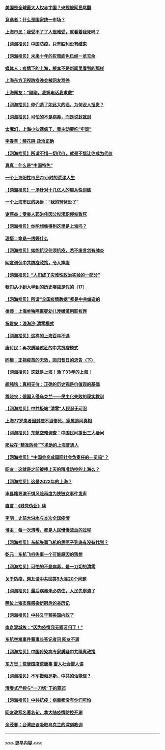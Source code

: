 #### [美国是全球最大人权赤字国？央视被网民骂翻](../pages/nsc993/n13712475.md?t=04161051) 
#### [竞选者：什么是国家统一市场？](../pages/nsc993/n13712470.md?t=04161051) 
#### [上海市民：我受不了了人很难受，就看着我死吗？](../pages/nsc993/n13712354.md?t=04161051) 
#### [【网海拾贝】中国防疫，只有胜利没有结束](../pages/nsc993/n13712343.md?t=04161051) 
#### [【网海拾贝】未来十年的灰暗底色已经一览无余](../pages/nsc993/n13711555.md?t=04161051) 
#### [媒体人：疫情下的上海，根本不是新闻里看到的那样](../pages/nsc993/n13711529.md?t=04161051) 
#### [上海东方卫视防疫晚会被网友骂停](../pages/nsc993/n13711504.md?t=04161051) 
#### [上海网友：“刚刚，我妈电话我求救”](../pages/nsc993/n13710629.md?t=04161051) 
#### [【网海拾贝】你们造了如此大的谣，为何没人担责？](../pages/nsc993/n13710606.md?t=04161051) 
#### [【网海拾贝】可怕的不是病毒，而是说封就封](../pages/nsc993/n13709731.md?t=04161051) 
#### [太魔幻，上海小伙饿疯了，竟主动要吃“牢饭”](../pages/nsc993/n13709700.md?t=04161051) 
#### [李春草：醉花阴·政治正确](../pages/nsc993/n13709048.md?t=04161051) 
#### [【网海拾贝】所谓不惜一切代价，就是不惜让你成为代价](../pages/nsc993/n13708201.md?t=04161051) 
#### [真真：什么是“中国特色”](../pages/nsc993/n13708141.md?t=04161051) 
#### [一个上海阳性市民72小时的荒谬人生](../pages/nsc993/n13706620.md?t=04161051) 
#### [【网海拾贝】一场针对十几亿人的服从性训练](../pages/nsc993/n13706555.md?t=04161051) 
#### [一个上海市民的哭诉：“我的爸爸没了”](../pages/nsc993/n13706497.md?t=04161051) 
#### [谢燕益：受害人郭洪伟因公权渎职侵权致死](../pages/nsc993/n13706184.md?t=04161051) 
#### [【网海拾贝】你能想像得到这里是上海吗？](../pages/nsc993/n13704442.md?t=04161051) 
#### [理悟：命悬一线等什么](../pages/nsc993/n13703131.md?t=04161051) 
#### [【网海拾贝】如能抗议何须抗疫，若不废言怎有肺炎](../pages/nsc993/n13701767.md?t=04161051) 
#### [网友调侃中共防疫政策，令人捧腹](../pages/nsc993/n13701561.md?t=04161051) 
#### [【网海拾贝】“人们成了灾难性政治实验的一部分”](../pages/nsc993/n13698988.md?t=04161051) 
#### [我们从小到大学到的历史哪些是假的（17）](../pages/nsc993/n13698883.md?t=04161051) 
#### [【网海拾贝】所谓“全国疫情数据”都是中共编造的](../pages/nsc993/n13694674.md?t=04161051) 
#### [律师：上海单独隔离婴幼儿涉嫌滥用职权罪](../pages/nsc993/n13694627.md?t=04161051) 
#### [祝君安：浪淘沙·清零模式](../pages/nsc993/n13694452.md?t=04161051) 
#### [【网海拾贝】这样的上海百年不遇](../pages/nsc993/n13692603.md?t=04161051) 
#### [唐付民：再次质疑疯狂的中共抗疫模式](../pages/nsc993/n13691971.md?t=04161051) 
#### [同根：正视疫苗的无效，回归昔日的忠告（下）](../pages/nsc993/n13688756.md?t=04161051) 
#### [【网海拾贝】这就是上海！活了33年的上海！](../pages/nsc993/n13688654.md?t=04161051) 
#### [颜纯钩：真相无价：正确的历史观是价值观的基础](../pages/nsc993/n13688555.md?t=04161051) 
#### [程晓农：俄国入侵乌克兰——民主化失败的现实教训](../pages/nsc993/n13686006.md?t=04161051) 
#### [【网海拾贝】中共极端“清零”人民忍无可忍](../pages/nsc993/n13685914.md?t=04161051) 
#### [上海77岁患者因封控不当惨死，家属追问真相](../pages/nsc993/n13685891.md?t=04161051) 
#### [【网海拾贝】东航空难调查：中国民间提出三大疑问](../pages/nsc993/n13683137.md?t=04161051) 
#### [那些在“精准防控”下求助的上海普通人](../pages/nsc993/n13683088.md?t=04161051) 
#### [【网海拾贝】“中国会变成国际社会负责任的一员吗”？](../pages/nsc993/n13680707.md?t=04161051) 
#### [网友：这就是之前被捧上天的精准防控的上海么？](../pages/nsc993/n13680287.md?t=04161051) 
#### [【网海拾贝】这是2022年的上海？](../pages/nsc993/n13678253.md?t=04161051) 
#### [丰县籍导演不惧风险再度为铁链女事件发声](../pages/nsc993/n13678215.md?t=04161051) 
#### [直言：《贱党伪业》续](../pages/nsc993/n13678056.md?t=04161051) 
#### [李明：史前大洪水与本次全球疫情](../pages/nsc993/n13677332.md?t=04161051) 
#### [博主：每一次清零，都是人民慢慢流血的过程](../pages/nsc993/n13676078.md?t=04161051) 
#### [【网海拾贝】东航失事飞机的黑匣子到底有没有找到？](../pages/nsc993/n13676034.md?t=04161051) 
#### [乾元：东航飞机失事一个可能原因的猜想](../pages/nsc993/n13675834.md?t=04161051) 
#### [【网海拾贝】可怕的不是病毒，是一刀切的清零](../pages/nsc993/n13674403.md?t=04161051) 
#### [关于防疫，网友请中共回答5大类20个问题](../pages/nsc993/n13674318.md?t=04161051) 
#### [【网海拾贝】最后病毒未必防住，人民先崩溃了](../pages/nsc993/n13672307.md?t=04161051) 
#### [两位上海市民感染新冠后的亲历记](../pages/nsc993/n13672217.md?t=04161051) 
#### [【网海拾贝】中共又干预美国内政了](../pages/nsc993/n13669564.md?t=04161051) 
#### [南京双城族：“因为疫情我无家可归了！”](../pages/nsc993/n13669511.md?t=04161051) 
#### [东航空难事件董事长答记者问 网友不满](../pages/nsc993/n13669436.md?t=04161051) 
#### [【网海拾贝】中国传染病专家质疑中共隔离政策](../pages/nsc993/n13667190.md?t=04161051) 
#### [东方觉：荒唐国度荒唐事 雷人社会雷人语](../pages/nsc993/n13666926.md?t=04161051) 
#### [【网海拾贝】不军援俄罗斯，中共的话能信？](../pages/nsc993/n13664594.md?t=04161051) 
#### [清零式严控与“一刀切”下的燕郊](../pages/nsc993/n13664450.md?t=04161051) 
#### [【网海拾贝】中共抗疫：病毒都没有你们可怕](../pages/nsc993/n13662063.md?t=04161051) 
#### [网友改写名著名句，拿大陆疫情防控开涮](../pages/nsc993/n13661999.md?t=04161051) 
#### [余茂春：台湾应该吸取乌克兰的深刻教训](../pages/nsc993/n13661829.md?t=04161051) 

----
#### [ >>> 更早内容 <<< ](../indexes/nsc993-earlier.md)
